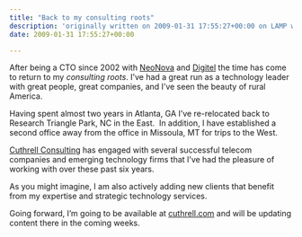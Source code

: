 ```yaml
---
title: "Back to my consulting roots"
description: 'originally written on 2009-01-31 17:55:27+00:00 on LAMP with vi, WordPress, Jekyll, Gatsby Cloud, Netlify, Revue, Substack, or Buttondown'
date: 2009-01-31 17:55:27+00:00

---
```


After being a CTO since 2002 with [NeoNova](http://www.neonova.net) and [Digitel](http://www.digitel.net) the time has come to return to my *consulting roots*. I’ve had a great run as a technology leader with great people, great companies, and I’ve seen the beauty of rural America.

Having spent almost two years in Atlanta, GA I’ve re-relocated back to Research Triangle Park, NC in the East.  In addition, I have established a second office away from the office in Missoula, MT for trips to the West.

[Cuthrell Consulting](http://cuthrell.com) has engaged with several successful telecom companies and emerging technology firms that I’ve had the pleasure of working with over these past six years.

As you might imagine, I am also actively adding new clients that benefit from my expertise and strategic technology services.

Going forward, I’m going to be available at [cuthrell.com](http://cuthrell.com) and will be updating content there in the coming weeks.


